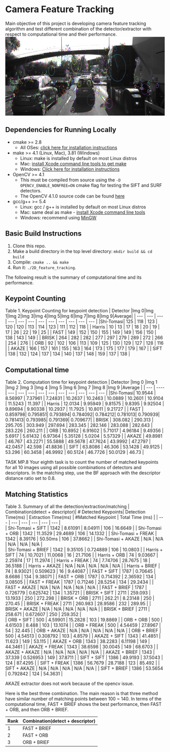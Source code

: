 # Camera Feature Tracking
Main objective of this project is developing camera feature tracking algorithm and test different combination of the detector/extractor with respect to computational time and their performance.
<img src="images/keypoints.png" width="820" height="248" />

## Dependencies for Running Locally
* cmake >= 2.8
  * All OSes: [click here for installation instructions](https://cmake.org/install/)
* make >= 4.1 (Linux, Mac), 3.81 (Windows)
  * Linux: make is installed by default on most Linux distros
  * Mac: [install Xcode command line tools to get make](https://developer.apple.com/xcode/features/)
  * Windows: [Click here for installation instructions](http://gnuwin32.sourceforge.net/packages/make.htm)
* OpenCV >= 4.1
  * This must be compiled from source using the `-D OPENCV_ENABLE_NONFREE=ON` cmake flag for testing the SIFT and SURF detectors.
  * The OpenCV 4.1.0 source code can be found [here](https://github.com/opencv/opencv/tree/4.1.0)
* gcc/g++ >= 5.4
  * Linux: gcc / g++ is installed by default on most Linux distros
  * Mac: same deal as make - [install Xcode command line tools](https://developer.apple.com/xcode/features/)
  * Windows: recommend using [MinGW](http://www.mingw.org/)

## Basic Build Instructions

1. Clone this repo.
2. Make a build directory in the top level directory: `mkdir build && cd build`
3. Compile: `cmake .. && make`
4. Run it: `./2D_feature_tracking`.

The following result is the summary of computational time and its performance.
## Keypoint Counting
Table 1. Keypoint Counting for keypoint detection
| Detector |Img 0|Img 1|Img 2|Img 3|Img 4|Img 5|Img 6|Img 7|Img 8|Img 9|Average|
| ---      | --- | --- | --- | --- | --- | --- | --- | --- | --- | --- | ---   |
|Shi-Tomasi| 125 | 118 | 123 | 120 | 120 | 113 | 114 | 123 | 111 | 112 |  118  |
| Harris   | 10  | 13  | 17  | 18  | 20  | 19  | 17  | 26  | 22  | 19  |  25   |
| FAST     | 149 | 152 | 150 | 155 | 149 | 149 | 156 | 150 | 138 | 143 |  149  |
| BRISK    | 264 | 282 | 282 | 277 | 297 | 279 | 289 | 272 | 266 | 254 |  276  |
| ORB      | 92  | 102 | 106 | 113 | 109 | 125 | 130 | 129 | 127 | 128 |  116  |
| AKAZE    | 166 | 157 | 161 | 155 | 163 | 164 | 173 | 175 | 177 | 179 |  167  |
| SIFT     | 138 | 132 | 124 | 137 | 134 | 140 | 137 | 148 | 159 | 137 |  138  |

## Computational time
Table 2. Computation time for keypoint detection
| Detector |Img 0    |Img 1    |Img 2    |Img 3    |Img 4    |Img 5    |Img 6    |Img 7    |Img 8    |Img 9    |Average  |
| ---      | ----    | ---     | ---     | ---     | ---     | ---     | ---     | ---     | ---     | ---     |  ---    | 
|Shi-Tomasi| 10.9544 | 8.56997 | 7.37961 | 7.24831 | 10.2637 | 10.2463 | 10.0889 | 10.2601 | 10.9104 | 11.5243 | 11.397  |
| Harris   | 12.0134 | 9.95949 | 9.81575 | 9.8395  | 9.92504 | 9.89694 | 9.90338 | 10.2937 | 11.7925 | 10.8011 | 9.21727 |
| FAST     | 0.859798| 0.795851| 0.793894| 0.784092| 0.784212| 0.781013| 0.790939| 0.781413| 0.793985| 0.791369| 0.709677|
| BRISK    | 308.082 | 290.313 | 295.705 | 303.949 | 297.694 | 283.345 | 282.146 | 283.088 | 282.643 | 283.226 | 260.211 |
| ORB      | 10.8952 | 6.91602 | 5.71017 | 4.96184 | 9.49356 | 5.6917  | 5.61432 | 6.97364 | 5.35128 | 5.0204  | 5.57329 |
| AKAZE    | 49.8981 | 46.767  | 43.2271 | 55.5888 | 49.5678 | 47.7624 | 43.9992 | 47.2797 | 42.0457 | 42.598  | 41.8836 |
| SIFT     | 63.8086 | 46.306  | 53.1428 | 49.9125 | 53.296  | 60.3458 | 46.9992 | 60.5124 | 46.7726 | 50.0129 | 46.73   |

TASK MP.8
Your eighth task is to count the number of matched keypoints for all 10 images using all possible combinations of detectors
 and descriptors. In the matching step, use the BF approach with the descriptor distance ratio set to 0.8.

## Matching Statistics
Table 3. Summary of all the detection/extraction/matching 
| Combination(detect + descriptor)| # Detected Keypoints| Detection Time(ms) | Extraction Time(ms) | #Matched Keypoint | Total Time (ms)    |
| ---                             | ---                 | ---                | ---                 | ---               | ---                |                 
| Shi-Tomasi + SIFT               |      1342           |    8.61091         |     8.04911         |     106           |    16.6649         |
| Shi-Tomasi + ORB                |      1342           |    11.3529         |     29.4689         |     106           |    14.1332         |
| Shi-Tomasi + FREAK              |      1342           |    8.39176         |     50.50ms         |     106           |    37.8662         |
| Shi-Tomasi + AKAZE              |      N/A            |    N/A             |     N/A             |     N/A           |    N/A             |   
| Shi-Tomasi + BRIEF              |      1342           |    9.35105         |     0.724889        |     106           |    10.0803         |
| Harris + SIFT                   |      74             |    10.7021         |     11.0068         |     16            |    21.7106         |
| Harris + ORB                    |      74             |    9.03667         |     2.25974         |     17            |    11.2974         |
| Harris + FREAK                  |      74             |    7.74706         |     28.7675         |     18            |    36.5188         |
| Harris + AKAZE                  |      N/A            |    N/A             |     N/A             |     N/A           |    N/A             |
| Harris + BRIEF                  |      74             |    8.93021         |     0.509623        |     16            |    9.44087         |
| FAST + SIFT                     |      1787           |    0.70645         |     8.6686          |     134           |    9.38071         | 
| FAST + ORB                      |      1787           |    0.714392        |     2.36592         |     134           |    3.08505         |
| FAST + FREAK                    |      1787           |    0.71246         |     28.5254         |     134           |    29.2434         |
| FAST + AKAZE                    |      N/A            |    N/A             |     N/A             |     N/A           |    N/A             |
| FAST + BRIEF                    |      1787           |    0.726779        |     0.625742        |     134           |    1.35721         |
| BRISK + SIFT                    |      2711           |    259.093         |     13.1933         |     250           |    272.298         |
| BRISK + ORB                     |      2711           |    262.21          |     8.23148         |     250           |    270.45          |
| BRISK + FREAK                   |      2711           |    260.983         |     28.9586         |     232           |    289.95          |
| BRISK + AKAZE                   |      N/A            |    N/A             |     N/A             |     N/A           |    N/A             |
| BRISK + BRIEF                   |      2711           |    258.671         |     0.672607        |     250           |    259.352         |              
| ORB + SIFT                      |      500            |    4.59901         |     15.2828         |     103           |    19.8869         |
| ORB + ORB                       |      500            |    4.61503         |     8.488           |     103           |    13.1074         | 
| ORB + FREAK                     |      500            |    4.54459         |     27.8967         |     54            |    32.445          |
| ORB + AKAZE                     |      N/A            |    N/A             |     N/A             |     N/A           |    N/A             |
| ORB + BRIEF                     |      500            |    4.54513         |     0.308792        |     103           |    4.8579          |
| AKAZE + SIFT                    |      1343           |    41.4851         |     11.623          |     149           |    53.115          |
| AKAZE + ORB                     |      1343           |    38.2283         |     6.11198         |     149           |    44.3461         |
| AKAZE + FREAK                   |      1343           |    38.6598         |     30.0045         |     149           |    68.6703         |
| AKAZE + AKAZE                   |      N/A            |    N/A             |     N/A             |     N/A           |    N/A             |
| AKAZE + BRIEF                   |      1343           |    37.339          |     0.526953        |     149           |    37.8711         |
| SIFT + SIFT                     |      1386           |    49.9193         |     37.5043         |     124           |    87.4295         | 
| SIFT + FREAK                    |      1386           |    56.7679         |     28.7188         |     123           |    85.492          |
| SIFT + AKAZE                    |      N/A            |    N/A             |     N/A             |     N/A           |    N/A             |
| SIFT + BRIEF                    |      1386           |    53.5654         |     0.792842        |     124           |    54.3631         |

AKAZE extractor does not work because of the opencv issue.

Here is the best three combination. The main reason is that three method have similar number of matching points between 100 ~ 140. In terms of the computational time, 
FAST + BRIEF shows the best performance, then FAST + ORB, and then ORB + BRIEF.

| Rank | Combination(detect + descriptor)   | 
| ---- | ---                                |
| 1    | FAST + BRIEF                       |  
| 2    | FAST + ORB                         |      
| 3    | ORB + BRIEF                        |      